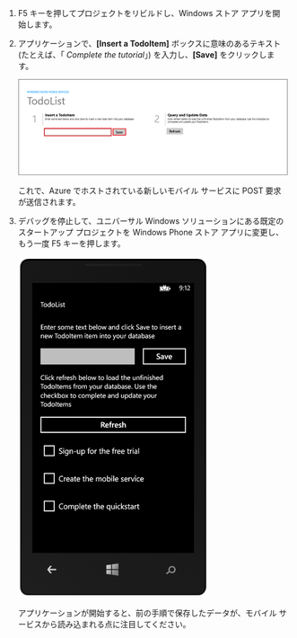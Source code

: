 ﻿
1. F5 キーを押してプロジェクトをリビルドし、Windows ストア アプリを開始します。

2. アプリケーションで、**[Insert a TodoItem]** ボックスに意味のあるテキスト (たとえば、「 *Complete the tutorial*」) を入力し、**[Save]** をクリックします。

	![](./media/mobile-services-windows-universal-test-app/mobile-quickstart-startup.png)

	これで、Azure でホストされている新しいモバイル サービスに POST 要求が送信されます。

3. デバッグを停止して、ユニバーサル Windows ソリューションにある既定のスタートアップ プロジェクトを Windows Phone ストア アプリに変更し、もう一度 F5 キーを押します。

	![](./media/mobile-services-windows-universal-test-app/mobile-quickstart-completed-wp8.png)
	
	アプリケーションが開始すると、前の手順で保存したデータが、モバイル サービスから読み込まれる点に注目してください。
<!--HONumber=42-->
